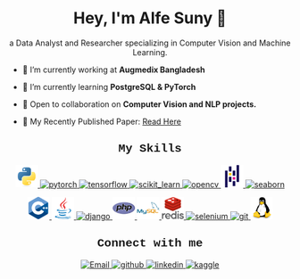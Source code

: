 <!-- Title -->
<h1 align="center">Hey, I'm Alfe Suny 👋</h1>

<!-- Introduction -->
<p align="center">a Data Analyst and Researcher specializing in Computer Vision and Machine Learning.</p>

- 🔭 I’m currently working at **Augmedix Bangladesh**

- 🌱 I’m currently learning **PostgreSQL & PyTorch**

- 👯 Open to collaboration on **Computer Vision and NLP projects.**

- 📔 My Recently Published Paper: [Read Here](https://www.sciencedirect.com/science/article/pii/S2666154325002212)
<!-- Badges -->
<!-- <p align="center">
  <img alt="Python" src="https://img.shields.io/badge/python-3.7%20%7C%203.8-blue">
  <img alt="GitHub followers" src="https://img.shields.io/github/followers/alfesuny?label=Follow&style=social">
</p> -->

<!-- Skills -->
<!-- <h2 align="center">My Skills</h2>
<p align="center">
  <img alt="Python" src="https://img.shields.io/badge/-Python-black?style=flat-square&logo=Python">
  <img alt="Pandas" src="https://img.shields.io/badge/-Pandas-black?style=flat-square&logo=pandas&logoColor=white">
  <img alt="NumPy" src="https://img.shields.io/badge/-NumPy-black?style=flat-square&logo=numpy&logoColor=white">
  <img alt="Matplotlib" src="https://img.shields.io/badge/-Matplotlib-black?style=flat-square&logo=python&logoColor=white">
  <img alt="Scikit-learn" src="https://img.shields.io/badge/-Scikit_learn-black?style=flat-square&logo=scikit-learn">
  <img alt="Keras" src="https://img.shields.io/badge/-Keras-black?style=flat-square&logo=Keras">
  <img alt="TensorFlow" src="https://img.shields.io/badge/-TensorFlow-black?style=flat-square&logo=TensorFlow">
</p> -->

<h2 align="center" style="font-family: 'Courier New', monospace;">My Skills</h3>
<p align="center"> 
<a href="https://www.python.org" target="_blank" rel="noreferrer"> <img src="https://raw.githubusercontent.com/devicons/devicon/master/icons/python/python-original.svg" alt="python" width="40" height="40"/> </a>
<a href="https://pytorch.org/" target="_blank" rel="noreferrer"> <img src="https://www.vectorlogo.zone/logos/pytorch/pytorch-icon.svg" alt="pytorch" width="40" height="40"/> </a>
<a href="https://www.tensorflow.org" target="_blank" rel="noreferrer"> <img src="https://www.vectorlogo.zone/logos/tensorflow/tensorflow-icon.svg" alt="tensorflow" width="40" height="40"/> </a>
<a href="https://scikit-learn.org/" target="_blank" rel="noreferrer"> <img src="https://upload.wikimedia.org/wikipedia/commons/0/05/Scikit_learn_logo_small.svg" alt="scikit_learn" width="40" height="40"/> </a> 
<a href="https://opencv.org/" target="_blank" rel="noreferrer"> <img src="https://www.vectorlogo.zone/logos/opencv/opencv-icon.svg" alt="opencv" width="40" height="40"/> </a>
<a href="https://pandas.pydata.org/" target="_blank" rel="noreferrer"> <img src="https://raw.githubusercontent.com/devicons/devicon/2ae2a900d2f041da66e950e4d48052658d850630/icons/pandas/pandas-original.svg" alt="pandas" width="40" height="40"/> </a>
<a href="https://seaborn.pydata.org/" target="_blank" rel="noreferrer"> <img src="https://seaborn.pydata.org/_images/logo-mark-lightbg.svg" alt="seaborn" width="40" height="40"/> </a>
</p>
<p align="center"> 
<a href="https://www.w3schools.com/cpp/" target="_blank" rel="noreferrer"> <img src="https://raw.githubusercontent.com/devicons/devicon/master/icons/cplusplus/cplusplus-original.svg" alt="cplusplus" width="40" height="40"/> </a>
<a href="https://www.java.com" target="_blank" rel="noreferrer"> <img src="https://raw.githubusercontent.com/devicons/devicon/master/icons/java/java-original.svg" alt="java" width="40" height="40"/> </a>  
<a href="https://www.djangoproject.com/" target="_blank" rel="noreferrer"> <img src="https://cdn.worldvectorlogo.com/logos/django.svg" alt="django" width="40" height="40"/> </a>
<a href="https://www.php.net" target="_blank" rel="noreferrer"> <img src="https://raw.githubusercontent.com/devicons/devicon/master/icons/php/php-original.svg" alt="php" width="40" height="40"/> </a>
<a href="https://www.mysql.com/" target="_blank" rel="noreferrer"> <img src="https://raw.githubusercontent.com/devicons/devicon/master/icons/mysql/mysql-original-wordmark.svg" alt="mysql" width="40" height="40"/> </a>
<a href="https://redis.io" target="_blank" rel="noreferrer"> <img src="https://raw.githubusercontent.com/devicons/devicon/master/icons/redis/redis-original-wordmark.svg" alt="redis" width="40" height="40"/> </a>
<a href="https://www.selenium.dev" target="_blank" rel="noreferrer"> <img src="https://raw.githubusercontent.com/detain/svg-logos/780f25886640cef088af994181646db2f6b1a3f8/svg/selenium-logo.svg" alt="selenium" width="40" height="40"/> </a>
<a href="https://git-scm.com/" target="_blank" rel="noreferrer"> <img src="https://www.vectorlogo.zone/logos/git-scm/git-scm-icon.svg" alt="git" width="40" height="40"/> </a>
<a href="https://www.linux.org/" target="_blank" rel="noreferrer"> <img src="https://raw.githubusercontent.com/devicons/devicon/master/icons/linux/linux-original.svg" alt="linux" width="40" height="40"/> </a>
</p>



<!-- Projects -->
<!-- I Will update this section later on

<h2 align="center">My Projects</h2>
<ul>
  <li><a href="[Project 1 Github URL]">[Project 1 Name]</a>: [Project 1 Description]</li>
  <li><a href="[Project 2 Github URL]">[Project 2 Name]</a>: [Project 2 Description]</li>
  <li><a href="[Project 3 Github URL]">[Project 3 Name]</a>: [Project 3 Description]</li>
</ul>
-->


<!-- <h2 align="center">Get in Touch</h2>
<p align="center">
  <a href="mailto:[sunyalfe@gmail.com]?subject=[Github] Let's Connect">
    <img alt="Email" src="https://img.shields.io/badge/-Email-black?style=flat-square&logo=gmail">
  </a>
  <a href="[https://www.linkedin.com/in/alfe-suny-3a68b4257]">
    <img alt="LinkedIn" src="https://img.shields.io/badge/-LinkedIn-black?style=flat-square&logo=linkedin&logoColor=white">
  </a>
</p> -->


<!-- ## Connect with me   -->
<!-- <h2 align="center">Connect with me</h3> -->
<h2 align="center" style="font-family: 'Courier New', monospace; ">Connect with me</h2>

<div align="center">
<a href="mailto:sunyalfe@gmail.com?subject=Github%20Let's%20Connect">
  <img alt="Email" src="https://img.shields.io/badge/email-%2324292e.svg?&style=for-the-badge&logo=gmail&logoColor=white&alt=email" alt="email" style="margin-bottom: 5px;" />
</a>
<a href="https://github.com/alfesuny" target="_blank">
  <img src="https://img.shields.io/badge/github-%2324292e.svg?&style=for-the-badge&logo=github&logoColor=white" alt="github" style="margin-bottom: 5px;" />
</a>
<a href="https://linkedin.com/in/alfe-suny" target="_blank">
  <img src="https://img.shields.io/badge/linkedin-%231E77B5.svg?&style=for-the-badge&logo=linkedin&logoColor=white" alt="linkedin" style="margin-bottom: 5px;" />
</a>
<a href="https://www.kaggle.com/alfesuny" target="_blank">
  <img src="https://img.shields.io/badge/kaggle-%2344BAE8.svg?&style=for-the-badge&logo=kaggle&logoColor=white" alt="kaggle" style="margin-bottom: 5px;" />
</a>  
</div>  

